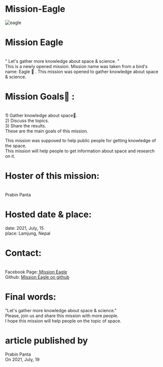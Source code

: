 # Mission-Eagle<br>
![eagle](https://user-images.githubusercontent.com/87630026/126106350-b7d528bb-0309-4e64-b22f-3212c69398e9.png)
<br>

# Mission Eagle 
<br>" Let's gather more knowledge about space & science. "
<br>This is a newly opened mission. Mission name was taken from a bird's name: Eagle 🦅 . This mission was opened to gather knowledge about space & science.
# Mission Goals🎯 :
<br>1)  Gather knowledge about space🌌.
<br>2)  Discuss the topics.
<br>3)  Share the results.
<br>These are the main goals of this mission.<p>
This mission was supposed to help public people for getting knowledge of the space.<br>
This mission will help people to get information about space and research on it.</p>

 # Hoster of this mission:
<br> Prabin Panta<br>

# Hosted date & place:
date: 2021, July, 15<br>
place: Lamjung, Nepal
# Contact:
 <br>Facebook Page:<a href="https://www.facebook.com/Mission-Eagle-100510848996438"> Mission Eagle</a>
<br> Github: <a href="https://github.com/00prabin/Mission-Eagle">Mission Eagle on github </a>
# Final words:
"Let's gather more knowledge about space & science."<br>
Please, join us and share this mission with more people.<br>
I hope this mission will help people on the topic of space.
# article published by 
 Prabin Panta <br>
On 2021, July, 19</p>
